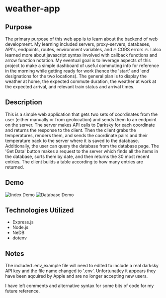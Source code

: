 # weather-app

## Purpose
The primary purpose of this web app is to learn about the backend of web development. My learning included servers, proxy-servers, databases, API's, endpoints, routes, environment variables, and :fire: CORS errors :fire:. I also learned more about javascript syntax involved with callback functions and arrow  function notation. My eventual goal is to leverage aspects of this project to make a simple dashboard of useful commuting info for reference in the morning while getting ready for work (hence the 'start' and 'end' designations for the two locations). The general plan is to display the weather at home, the expected commute duration, the weather at work at the expected arrival, and relevant train status and arrival times.

## Description
This is a simple web application that gets two sets of coordinates from the user (either manually or from geolocation) and sends them to an endpoint on the server. The server makes API calls to Darksky for each coordinate and returns the response to the client. Then the client grabs the temperatures, renders them, and sends the coordinate pairs and their temperature back to the server where it is saved to the database. Additionally, the user can query the database from the database page. The 'Get Data' button makes a request to the server which finds all the items in the database, sorts them by date, and then returns the 30 most recent entries. The client builds a table according to how many entries are returned.

## Demo
![Index Demo](https://i.imgur.com/GKUyVJJ.gif)
![Database Demo](https://i.imgur.com/LRtY8vD.gif)

## Technologies Utilized
- Express.js
- Node.js
- NeDB
- dotenv

## Notes
The included .env_example file will need to edited to include a real darksky API key and the file name changed to '.env'. Unfortunatley it appears they have been aqcuired by Apple and are no longer accepting new users. 

I have left comments and alternative syntax for some bits of code for my future reference.

